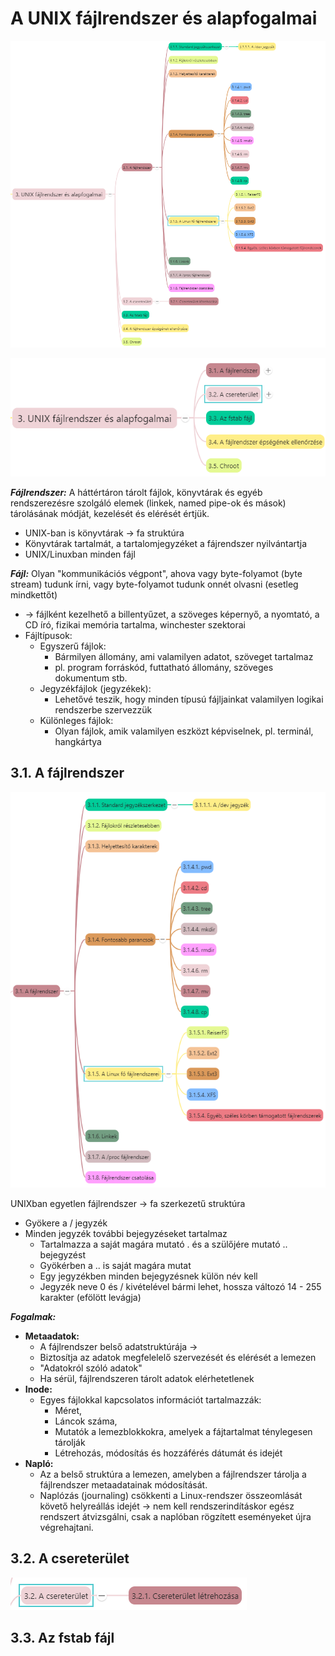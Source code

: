 # A UNIX fájlrendszer és alapfogalmai

![3_all](images/3_all.png)

![3](images/3.png)

***Fájlrendszer:***
A háttértáron tárolt fájlok, könyvtárak és egyéb rendszerezésre szolgáló elemek (linkek, named pipe-ok és mások) tárolásának módját, kezelését és elérését értjük.

* UNIX-ban is könyvtárak -> fa struktúra
* Könyvtárak tartalmát, a tartalomjegyzéket a fájrendszer nyilvántartja
* UNIX/Linuxban minden fájl

***Fájl:***
Olyan "kommunikációs végpont", ahova vagy byte-folyamot (byte stream) tudunk írni, vagy byte-folyamot tudunk onnét olvasni (esetleg mindkettőt) 
* -> fájlként kezelhető a billentyűzet, a szöveges képernyő, a nyomtató, a CD író, fizikai memória tartalma, winchester szektorai
* Fájltípusok:
  * Egyszerű fájlok:
    * Bármilyen állomány, ami valamilyen adatot, szöveget tartalmaz
    * pl. program forráskód, futtatható állomány, szöveges dokumentum stb.
  * Jegyzékfájlok (jegyzékek):
    * Lehetővé teszik, hogy minden típusú fájljainkat valamilyen logikai rendszerbe szervezzük
  * Különleges fájlok:
    * Olyan fájlok, amik valamilyen eszközt képviselnek, pl. terminál, hangkártya

## 3.1. A fájlrendszer

![3.1](images/3.1.png)

UNIXban egyetlen fájlrendszer -> fa szerkezetű struktúra
* Gyökere a / jegyzék
* Minden jegyzék további bejegyzéseket tartalmaz
  * Tartalmazza a saját magára mutató . és a szülőjére mutató .. bejegyzést
  * Gyökérben a .. is saját magára mutat
  * Egy jegyzékben minden bejegyzésnek külön név kell
  * Jegyzék neve 0 és / kivételével bármi lehet, hossza változó 14 - 255 karakter (efölött levágja)

***Fogalmak:***
* **Metaadatok:**
  * A fájlrendszer belső adatstruktúrája ->
  * Biztosítja az adatok megfelelelő szervezését és elérését a lemezen
  * "Adatokról szóló adatok"
  * Ha sérül, fájlrendszeren tárolt adatok elérhetetlenek
* **Inode:**
  * Egyes fájlokkal kapcsolatos információt tartalmazzák: 
    * Méret,
    * Láncok száma,
    * Mutatók a lemezblokkokra, amelyek a fájtartalmat ténylegesen tárolják
    * Létrehozás, módosítás és hozzáférés dátumát és idejét
* **Napló:**
  * Az a belső struktúra a lemezen, amelyben a fájlrendszer tárolja a fájlrendszer metaadatainak módosítását.
  * Naplózás (journaling) csökkenti a Linux-rendszer összeomlását követő helyreállás idejét -> nem kell rendszerindításkor egész rendszert átvizsgálni, csak a naplóban rögzített eseményeket újra végrehajtani.

## 3.2. A csereterület

![3.2](images/3.2.png)

## 3.3. Az fstab fájl
